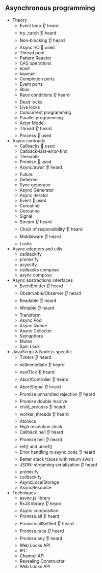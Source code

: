 ## Asynchronous programming

- Theory
  - Event loop 👂 heard
  - try..catch 👂 heard
  - Non-blocking 👂 heard
  - Async I/O 🙋 used
  - Thread pool
  - Pattern Reactor
  - CAS operations
  - epoll
  - kqueue
  - Completion ports
  - Event ports
  - libuv
  - Race conditions 👂 heard
  - Dead locks
  - Live locks
  - Concurrent programming
  - Parallel programming
  - Actor Model
  - Thread 👂 heard
  - Process 🙋 used
- Async contracts
  - Callbacks 🙋 used
  - Callback-last-error-first
  - Thenable
  - Promise 🙋 used
  - Async/await 👂 heard
  - Future
  - Deferred
  - Sync generator
  - Async Generator
  - Async Iterator
  - Event 🙋 used
  - Coroutine
  - Goroutine
  - Signal
  - Stream 👂 heard
  - Chain of responsibility 👂 heard
  - Middleware 👂 heard
  - Locks
- Async adapters and utils
  - callbackify
  - promisify
  - asyncify
  - callbacks compose
  - async compose
- Async abstractions interfaces
  - EventEmitter 👂 heard
  - Observable/Observer 👂 heard
  - Readable 👂 heard
  - Writable 👂 heard
  - Transform
  - Async Pool
  - Async Queue
  - Async Collector
  - Semaphore
  - Mutex
  - Spin Lock
- JavaScript & Node.js specific
  - Timers 👂 heard
  - setImmediate 👂 heard
  - nextTick 👂 heard
  - AbortController 👂 heard
  - AbortSignal 👂 heard
  - Promise unhandled rejection 👂 heard
  - Promise double resolve
  - child_process 👂 heard
  - worker_threads 👂 heard
  - Atomics
  - High resolution clock
  - Callback hell 👂 heard
  - Promise hell 👂 heard
  - ref() and unref()
  - Error handling in async code 👂 heard
  - Better stack traces with return await
  - JSON: streaming serialization 👂 heard
  - promisify
  - callbackify
  - AsyncLocalStorage
  - AsyncResource
- Techniques
  - async.js library
  - RxJS library 👂 heard
  - Async composition
  - Promise.all 👂 heard
  - Promise.allSettled 👂 heard
  - Promise.race 👂 heard
  - Promise.any 👂 heard
  - Web Locks API
  - IPC
  - Channel API
  - Revealing Constructor
  - Web Locks API
